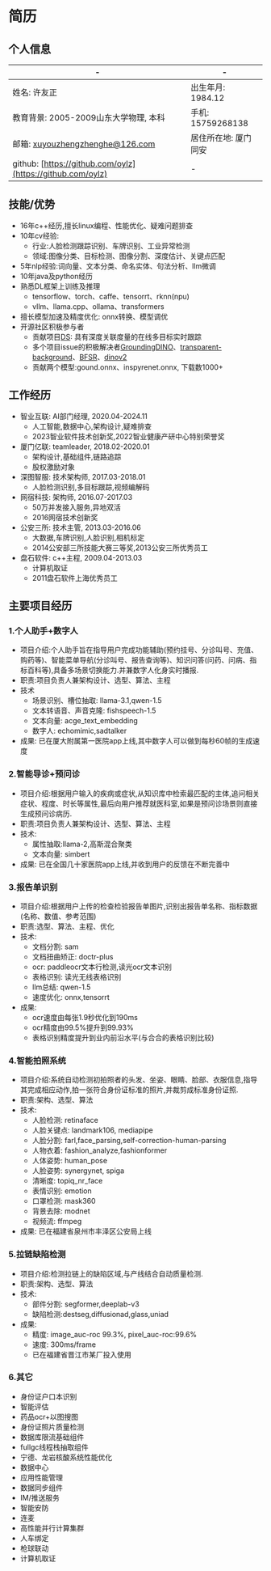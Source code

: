 #                                             **简历**

## 个人信息

-|-
-|-
姓名: 许友正|出生年月: 1984.12
教育背景: 2005-2009山东大学物理, 本科|手机: 15759268138
邮箱: xuyouzhengzhenghe@126.com|居住所在地: 厦门同安
github: [https://github.com/oylz](https://github.com/oylz)|-

## 技能/优势
* 16年c++经历,擅长linux编程、性能优化、疑难问题排查
* 10年cv经验:
    * 行业:人脸检测跟踪识别、车牌识别、工业异常检测
    * 领域:图像分类、目标检测、图像分割、深度估计、关键点匹配
* 5年nlp经验:词向量、文本分类、命名实体、句法分析、llm微调
* 10年java及python经历
* 熟悉DL框架上训练及推理
    * tensorflow、torch、caffe、tensorrt、rknn(npu)
    * vllm、llama.cpp、ollama、transformers
* 擅长模型加速及精度优化: onnx转换、模型调优
* 开源社区积极参与者
    * 贡献项目[DS](https://github.com/oylz/DS): 具有深度关联度量的在线多目标实时跟踪
    * 多个项目issue的积极解决者[GroundingDINO](https://github.com/IDEA-Research/GroundingDINO/issues/156#issuecomment-2324608395)、[transparent-background](https://github.com/plemeri/transparent-background/issues/13)、[BFSR](https://github.com/liyuantsao/BFSR/issues/1)、[dinov2](https://github.com/facebookresearch/dinov2/issues/19)
    * 贡献两个模型:gound.onnx、inspyrenet.onnx, 下载数1000+ 

## 工作经历

* 智业互联: AI部门经理, 2020.04-2024.11
    * 人工智能,数据中心,架构设计,疑难排查
    * 2023智业软件技术创新奖,2022智业健康产研中心特别荣誉奖
* 厦门亿联: teamleader, 2018.02-2020.01
    * 架构设计,基础组件,链路追踪
    * 股权激励对象
* 深图智服: 技术架构师, 2017.03-2018.01
    * 人脸检测识别,多目标跟踪,视频编解码
* 网宿科技: 架构师, 2016.07-2017.03
    * 50万并发接入服务,异地双活
    * 2016网宿技术创新奖
* 公安三所: 技术主管, 2013.03-2016.06
    * 大数据,车牌识别,人脸识别,相机标定
    * 2014公安部三所技能大赛三等奖,2013公安三所优秀员工
* 盘石软件: c++主程, 2009.04-2013.03
    * 计算机取证
    * 2011盘石软件上海优秀员工


## 主要项目经历

### 1.个人助手+数字人
* 项目介绍:个人助手旨在指导用户完成功能辅助(预约挂号、分诊叫号、充值、购药等)、智能菜单导航(分诊叫号、报告查询等)、知识问答(问药、问病、指标百科等),具备多场景切换能力.并兼数字人化身实时播报.
* 职责:项目负责人兼架构设计、选型、算法、主程
* 技术
    * 场景识别、槽位抽取: llama-3.1,qwen-1.5
    * 文本转语音、声音克隆: fishspeech-1.5
    * 文本向量: acge_text_embedding
    * 数字人: echomimic,sadtalker
* 成果: 已在厦大附属第一医院app上线,其中数字人可以做到每秒60帧的生成速度

### 2.智能导诊+预问诊
* 项目介绍:根据用户输入的疾病或症状,从知识库中检索最匹配的主体,追问相关症状、程度、时长等属性,最后向用户推荐就医科室,如果是预问诊场景则直接生成预问诊病历.
* 职责:项目负责人兼架构设计、选型、算法、主程
* 技术:
    * 属性抽取:llama-2,高斯混合聚类
    * 文本向量: simbert
* 成果: 已在全国几十家医院app上线,并收到用户的反馈在不断完善中

### 3.报告单识别
* 项目介绍:根据用户上传的检查检验报告单图片,识别出报告单名称、指标数据(名称、数值、参考范围)
* 职责:选型、算法、主程、优化
* 技术:
    * 文档分割: sam
    * 文档扭曲矫正: doctr-plus
    * ocr: paddleocr文本行检测,读光ocr文本识别
    * 表格识别: 读光无线表格识别
    * llm总结: qwen-1.5
    * 速度优化: onnx,tensorrt
* 成果:
    * ocr速度由每张1.9秒优化到190ms
    * ocr精度由99.5%提升到99.93%
    * 表格识别精度提升到业内前沿水平(与合合的表格识别比较)

### 4.智能拍照系统
* 项目介绍:系统自动检测初拍照者的头发、坐姿、眼睛、脸部、衣服信息,指导其完成相应动作,拍一张符合身份证标准的照片,并裁剪成标准身份证照.
* 职责:架构、选型、算法
* 技术:
    * 人脸检测: retinaface
    * 人脸关键点: landmark106, mediapipe
    * 人脸分割: farl,face_parsing,self-correction-human-parsing
    * 人物衣着: fashion_analyze,fashionformer
    * 人体姿势: human_pose
    * 人脸姿势: synergynet, spiga
    * 清晰度: topiq_nr_face
    * 表情识别: emotion
    * 口罩检测: mask360
    * 背景去除: modnet
    * 视频流: ffmpeg
* 成果: 已在福建省泉州市丰泽区公安局上线

### 5.拉链缺陷检测
* 项目介绍:检测拉链上的缺陷区域,与产线结合自动质量检测.
* 职责:架构、选型、算法
* 技术:
    * 部件分割: segformer,deeplab-v3
    * 缺陷检测:destseg,diffusionad,glass,uniad
* 成果:
    * 精度: image_auc-roc 99.3%, pixel_auc-roc:99.6%
    * 速度: 300ms/frame
    * 已在福建省晋江市某厂投入使用

### 6.其它
* 身份证户口本识别
* 智能评估
* 药品ocr+以图搜图
* 身份证照片质量检测
* 数据库限流基础组件
* fullgc线程栈抽取组件
* 宁德、龙岩核酸系统性能优化
* 数据中心
* 应用性能管理
* 数据同步组件
* IM/推送服务
* 智能安防
* 连麦
* 高性能并行计算集群
* 人车绑定
* 枪球联动
* 计算机取证









